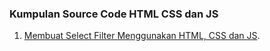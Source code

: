 ### Kumpulan Source Code HTML CSS dan JS

1. [Membuat Select Filter Menggunakan HTML, CSS dan JS](https://github.com/asinkronidn/kumpulan-source-code-html-css-js/blob/main/html-css-js-select-filter).
